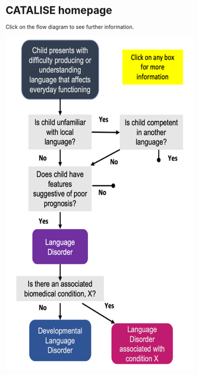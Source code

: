 CATALISE homepage
================


<html>
<body>

<p>Click on the flow diagram to see further information.</p>

<body>
<img src ='flowchart1.png' width ='600' height ='900' alt='Flow' usemap='#imagemap' />

<map name='imagemap'>
  <area shape ='rect' coords ='0,0,320,180' onclick='myFunction1()'>
<map>

<map name='imagemap'>
  <area shape ='rect' coords ='75,200,275,300' onclick='myFunction2()'>
</map>

<map name='imagemap'>
  <area shape ='circle' coords ='124,58,8' onclick='myFunction3()'>
</map>

<map name='imagemap'>
  <area shape ='rect' coords ='0,0,82,126' onclick='myFunction4()'>
</map>

<map name='imagemap'>
  <area shape ='rect' coords ='0,0,82,126' onclick='myFunction5()'>
</map>

<map name='imagemap'>
  <area shape ='rect' coords ='0,0,82,126' onclick='myFunction6()'>
</map>

<map name='imagemap'>
  <area shape ='rect' coords ='0,0,82,126' onclick='myFunction7()'>
</map>

<map name='imagemap'>
  <area shape ='rect' coords ='0,0,82,126' onclick='myFunction8()'>
</map>

<map name='imagemap'>
  <area shape ='rect' coords ='0,0,82,126' onclick='myFunction9()'>
</map>

<map name='imagemap'>
  <area shape ='rect' coords ='0,0,82,126' onclick='myFunction10()'>
</map> 


<script>
function myFunction1() {
  alert('CATALISE-1 (Bishop et al, 2016) have guidelines for determining which children should be considered for a diagnosis.
In particular see these statements:
1. Reasons for referral for specialist assessment/intervention include concern about speech, language or communication expressed by caregivers (which includes parents and guardians), teachers or healthcare professionals, or a lack of progress in language or scholastic attainment despite targeted classroom assistance.
2. Language impairments may go undetected. Referral for language assessment is recommended for children who present with behavioural or psychiatric difficulties, and for children with poor reading comprehension or listening difficulties.
10. Multiple sources of information should be combined in assessment, including interview/questionnaires with parents or caregivers, direct observation of the child, and standardized age-normed tests or criterion-based assessments.
');
}
</script>

<script>
function myFunction2() {
  alert('CATALISE-2 (Bishop et al, 2017) noted importance of taking into account child’s language background.
* Statement 4 
* Some children may have language needs because their first or home language differs from the local language, and they have had insufficient exposure to the language used by the school or community to be fully fluent in it. This should not be regarded as language disorder, unless there is evidence that the child does not have age‐appropriate skills in any language.

CATALISE-1 (Bishop et al, 2016) discussed the issue of assessment in children with English as an Additional Language in statement 18
18. Children with English as an Additional Language (EAL) pose challenges, because it can be difficult to determine if poor mastery of English reflects a genuine language problem or a lack of exposure to English. Where there is a language problem, this will be evident in the home language(s), but direct assessment of this may not be feasible. Report from a family member, by interview or checklist, may be able to clarify whether or not the child's skills in the home language are giving concern. Dynamic assessment (item 17) also has promise in this area.');
}
</script>

<script>
function myFunction3() {
  alert('Statement 3 (CATALISE-2)
Research evidence indicates that predictors of poor prognosis vary with a child's age, but in general language problems that affect a range of skills, and those affecting receptive language  are likely to persist.

Under 3-years
Prediction of outcome is particularly hard in children under 3-years of age, and in general, it may be preferable to use a general diagnostic term such as ‘language difficulties’ or  SLCN (‘Speech, language and communication needs’) until the child is old enough to allow for more confident assessment of likely outcome. Many toddlers who have limited vocabulary at 18–24 months catch up, and it is difficult to identify which late talkers are likely to have long‐term problems. Prognosis is  poorer for children with comprehension problems, and those who do not communicate via gesture

Three to four years
Prediction improves as children grow older; in 4‐year olds, the greater the number of areas of language functioning that is impaired, the higher the likelihood that the problems will persist into school age. A diagnosis of Language Disorder may be made for children with multiple areas of poor language skills, including comprehension. In contrast, there is generally a good prognosis for preschoolers whose problems are restricted to expressive phonology.

Five years and over
Language problems that are still evident at 5-years and over are likely to persist. Children who start school with oral language problems are at risk of reading problems and poor academic attainment. Prognosis appears particularly poor when receptive language is impaired  and when nonverbal ability is relatively low .');
}
</script>

<script>
function myFunction4() {
  alert('As discussed in CATALISE-2 (Bishop et al, 2017) discussions about the term ‘disorder’ revealed principled objections by those who were concerned about medicalisation of normal developmental variation. At the same time, concerns were expressed that other terminology might trivialise the challenges experienced by children who had persistent problems that interfered with their social and educational development. The solution we adopted was to retain ‘disorder’ but define it in a way that required functional problems with a poor prognosis.

In contrast to the usage in DSM-5, in CATALISE, ‘Language Disorder’ is a generic term applied to those with severe, persistent language problems, regardless of presumed aetiology.');
}
</script>

<script>
function myFunction5() {
  alert('Statement 6 (CATALISE-2)
Differentiating conditions are biomedical conditions in which language disorder occurs as part of a more complex pattern of impairments. This may indicate a specific intervention pathway. 
Supplementary comment
Differentiating conditions include brain injury, acquired epileptic aphasia in childhood, certain neurodegenerative conditions, cerebral palsy and oral language limitations associated with sensori‐neural hearing loss as well as genetic conditions such as Down syndrome. We also include here children with autism spectrum disorder (ASD) and/or intellectual disability because these conditions are commonly linked to genetic or neurological causes.
These are all cases where an association between a biomedical condition and language disorder is commonly seen.');
}
</script>

<script>
function myFunction6() {
  alert('Statement 6 (CATALISE-2)
We recommend referring to ‘Language disorder associated with X’, where X is the differentiating condition, as specified here.
Additional comments
In practice, a differentiating condition would typically be the main diagnosis, with language disorder seen as a component of the condition. The CATALISE panel emphasised that the differentiating condition should not be seen as ‘explaining away’ the language disorder, and that children with differentiating conditions should not be denied access to services. In such cases, the child requires support for the language problems, but the intervention pathway will need to take into account the distinctive features of the biomedical condition.


See Bishop (2017) for further discussion of differentiating conditions.');
}
</script>

<script>
function myFunction7() {
  alert('Statement 7 (CATALISE-2)
The term Developmental Language Disorder (DLD) is proposed to refer to cases of language disorder with no known differentiating condition (as defined in Statement 6). Distinguishing these cases is important when doing research on aetiology, and is likely also to have implications for prognosis and intervention.

‘Developmental’ in this context refers to the fact that the condition emerges in the course of development, rather than being acquired or associated with a known biomedical cause.
The term ‘Developmental Language Disorder’ is consistent with ICD‐11 and the diagnostic criteria are essentially identical to DSM-5 Language Disorder.

It is recommended that when a diagnosis of DLD is made, that further information on co-occurring conditions, risk factors, and language profile is specified.');
}
</script>

<script>
function myFunction8() {
  alert('Statement 9 (CATALISE-2)
Co‐occurring disorders are impairments in cognitive, sensori‐motor or behavioural domains that can co‐occur with DLD and may affect pattern of impairment and response to intervention, but whose causal relation to language problems is unclear. These include attentional problems (ADHD), motor problems (developmental coordination disorder or DCD), reading and spelling problems (developmental dyslexia), speech problems, limitations of adaptive behaviour and/or behavioural, and emotional disorders.
Supplementary comment
The terminology used for neurodevelopmental disorders can create the impression that there is a set of distinct conditions, but the reality is that many children have a mixture of problems.  Given our focus on DLD, our aim with this statement was to make it clear that presence of another neurodevelopmental diagnosis does not preclude DLD.
The CATALISE panel considered including ASD as a co-occurring condition, but it was decided to regard it as a differentiating factor. There were several considerations: first,  a substantial minority of children with ASD have a clear genetic aetiology, and this is  likely to increase with advances in genetic methods.  In addition, communication problems are a core diagnostic feature of ASD, albeit with wide variation in the severity and nature of the language problems.  Also, the co‐occurring social and behavioural difficulties suggest the need for a distinctive intervention approach for ASD. It is also likely that where ASD and Language Disorder co-occur, ASD would be the primary diagnosis.');
}
</script>

<script>
function myFunction9() {
  alert('Statement 10 (CATALISE-2)
Risk factors are biological or environmental factors that are statistically associated with language disorder, but whose causal relationship to the language problem is unclear or partial. Risk factors do not exclude a diagnosis of DLD.
Supplementary comment
These are factors that are not robust predictors of individual children's language status or outcome, but which are more common in children with language disorders than typically developing children. A systematic review found that commonly documented risk factors include a family history of language disorders or dyslexia, being male, being a younger sibling in a large family and fewer years of parental education.');
}
</script>

<script>
function myFunction10() {
  alert('Statement 11 (CATALISE-2)
Developmental language disorder is a heterogeneous category that encompasses a wide range of problems. Nevertheless, it can be helpful for clinicians to pinpoint the principal areas for intervention, and researchers may decide to focus on children with specific characteristics to define more homogeneous samples for study. We suggest here some guidelines for more in‐depth analysis of language problems.
Supplementary comment
The panel members did not reach good agreement on terminology for subgroups, and this may reflect the fact that, although attempts have been made to develop a classification of subtypes, these have not in general been validated as categories that are stable over time. The traditional distinction used in DSM, between receptive and expressive language disorder, is rather gross, and fails to indicate which aspects of language are proving problematic. We opted for an approach that uses specifiers indicating the principal dimensions of language difficulty, with a recommendation that assessment focus on identifying which areas are most impaired.');
}
</script>

</body>
</html>
